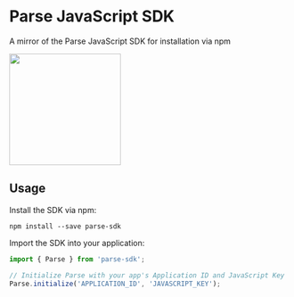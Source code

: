 Parse JavaScript SDK
====================

A mirror of the Parse JavaScript SDK for installation via npm

<img src="https://raw.github.com/angusfretwell/parse-javascript-sdk/master/icon.png" height="200">

Usage
-----

Install the SDK via npm:

```
npm install --save parse-sdk
```

Import the SDK into your application:

```js
import { Parse } from 'parse-sdk';

// Initialize Parse with your app's Application ID and JavaScript Key
Parse.initialize('APPLICATION_ID', 'JAVASCRIPT_KEY');
```
